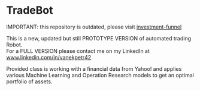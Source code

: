 # TradeBot
IMPORTANT: this repository is outdated, please visit [investment-funnel](https://github.com/VanekPetr/investment-funnel)

This is a new, updated but still PROTOTYPE VERSION of automated trading Robot.<br/>
For a FULL VERSION please contact me on my LinkedIn at www.linkedin.com/in/vanekpetr42 <br/>

Provided class is working with a financial data from Yahoo! and applies various Machine Learning 
and Operation Research models to get an optimal portfolio of assets.
